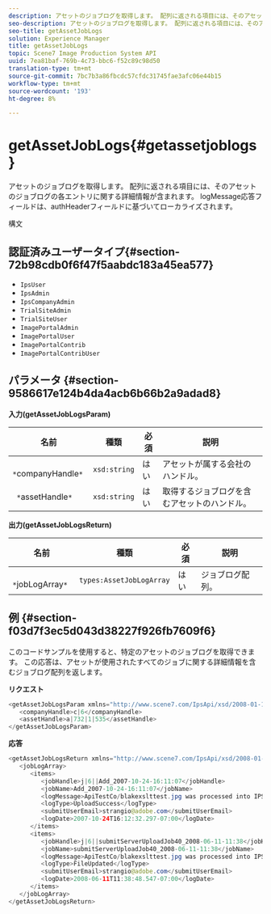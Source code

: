 ```yaml
---
description: アセットのジョブログを取得します。 配列に返される項目には、そのアセットのジョブログの各エントリに関する詳細情報が含まれます。 logMessage応答フィールドは、authHeaderフィールドに基づいてローカライズされます。
seo-description: アセットのジョブログを取得します。 配列に返される項目には、そのアセットのジョブログの各エントリに関する詳細情報が含まれます。 logMessage応答フィールドは、authHeaderフィールドに基づいてローカライズされます。
seo-title: getAssetJobLogs
solution: Experience Manager
title: getAssetJobLogs
topic: Scene7 Image Production System API
uuid: 7ea81baf-769b-4c73-bbc6-f52c89c98d50
translation-type: tm+mt
source-git-commit: 7bc7b3a86fbcdc57cfdc31745fae3afc06e44b15
workflow-type: tm+mt
source-wordcount: '193'
ht-degree: 8%

---
```



# getAssetJobLogs{#getassetjoblogs}

アセットのジョブログを取得します。 配列に返される項目には、そのアセットのジョブログの各エントリに関する詳細情報が含まれます。 logMessage応答フィールドは、authHeaderフィールドに基づいてローカライズされます。

構文

## 認証済みユーザータイプ{#section-72b98cdb0f6f47f5aabdc183a45ea577}

* `IpsUser`
* `IpsAdmin`
* `IpsCompanyAdmin`
* `TrialSiteAdmin`
* `TrialSiteUser`
* `ImagePortalAdmin`
* `ImagePortalUser`
* `ImagePortalContrib`
* `ImagePortalContribUser`

## パラメータ {#section-9586617e124b4da4acb6b66b2a9adad8}

**入力(getAssetJobLogsParam)**

| 名前 | 種類 | 必須 | 説明 |
|---|---|---|---|
| ` *`companyHandle`*` | `xsd:string` | はい | アセットが属する会社のハンドル。 |
| ` *`assetHandle`*` | `xsd:string` | はい | 取得するジョブログを含むアセットのハンドル。 |

**出力(getAssetJobLogsReturn)**

| 名前 | 種類 | 必須 | 説明 |
|---|---|---|---|
| ` *`jobLogArray`*` | `types:AssetJobLogArray` | はい | ジョブログ配列。 |

## 例 {#section-f03d7f3ec5d043d38227f926fb7609f6}

このコードサンプルを使用すると、特定のアセットのジョブログを取得できます。 この応答は、アセットが使用されたすべてのジョブに関する詳細情報を含むジョブログ配列を返します。

**リクエスト**

```java
<getAssetJobLogsParam xmlns="http://www.scene7.com/IpsApi/xsd/2008-01-15">
   <companyHandle>c|6</companyHandle>
   <assetHandle>a|732|1|535</assetHandle>
</getAssetJobLogsParam>
```

**応答**

```java
<getAssetJobLogsReturn xmlns="http://www.scene7.com/IpsApi/xsd/2008-01-15">
   <jobLogArray>
      <items>
         <jobHandle>j|6||Add_2007-10-24-16:11:07</jobHandle>
         <jobName>Add_2007-10-24-16:11:07</jobName>
         <logMessage>ApiTestCo/blakexslttest.jpg was processed into IPS</logMessage>
         <logType>UploadSuccess</logType>
         <submitUserEmail>strangio@adobe.com</submitUserEmail>
         <logDate>2007-10-24T16:12:32.297-07:00</logDate>
      </items>
      <items>
         <jobHandle>j|6||submitServerUploadJob40_2008-06-11-11:38</jobHandle>
         <jobName>submitServerUploadJob40_2008-06-11-11:38</jobName>
         <logMessage>ApiTestCo/blakexslttest.jpg was processed into IPS.</logMessage>
         <logType>FileUpdated</logType>
         <submitUserEmail>strangio@adobe.com</submitUserEmail>
         <logDate>2008-06-11T11:38:48.547-07:00</logDate>
      </items>
   </jobLogArray>
</getAssetJobLogsReturn>
```

